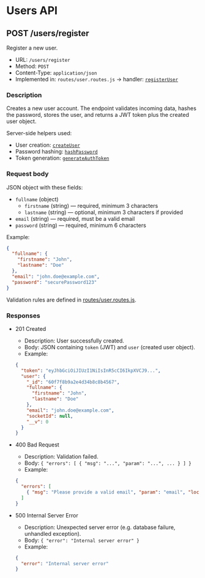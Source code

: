 # Users API

## POST /users/register

Register a new user.

- URL: `/users/register`
- Method: `POST`
- Content-Type: `application/json`
- Implemented in: `routes/user.routes.js` -> handler: [`registerUser`](controllers/user.controller.js)

### Description

Creates a new user account. The endpoint validates incoming data, hashes the password, stores the user, and returns a JWT token plus the created user object.

Server-side helpers used:

- User creation: [`createUser`](services/user.service.js)
- Password hashing: [`hashPassword`](models/user.model.js)
- Token generation: [`generateAuthToken`](models/user.model.js)

### Request body

JSON object with these fields:

- `fullname` (object)
  - `firstname` (string) — required, minimum 3 characters
  - `lastname` (string) — optional, minimum 3 characters if provided
- `email` (string) — required, must be a valid email
- `password` (string) — required, minimum 6 characters

Example:

```json
{
  "fullname": {
    "firstname": "John",
    "lastname": "Doe"
  },
  "email": "john.doe@example.com",
  "password": "securePassword123"
}
```

Validation rules are defined in [routes/user.routes.js](routes/user.routes.js).

### Responses

- 201 Created
  - Description: User successfully created.
  - Body: JSON containing `token` (JWT) and `user` (created user object).
  - Example:

  ```json
  {
    "token": "eyJhbGciOiJIUzI1NiIsInR5cCI6IkpXVCJ9...",
    "user": {
      "_id": "60f7f8b9a2e4d34b8c8b4567",
      "fullname": {
        "firstname": "John",
        "lastname": "Doe"
      },
      "email": "john.doe@example.com",
      "socketId": null,
      "__v": 0
    }
  }
  ```

- 400 Bad Request
  - Description: Validation failed.
  - Body: `{ "errors": [ { "msg": "...", "param": "...", ... } ] }`
  - Example:

  ```json
  {
    "errors": [
      { "msg": "Please provide a valid email", "param": "email", "location": "body" }
    ]
  }
  ```

- 500 Internal Server Error
  - Description: Unexpected server error (e.g. database failure, unhandled exception).
  - Body: `{ "error": "Internal server error" }`
  - Example:

  ```json
  {
    "error": "Internal server error"
  }
  ```
